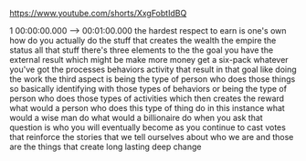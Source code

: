 https://www.youtube.com/shorts/XxgFobtIdBQ

1 00:00:00.000 --\> 00:01:00.000 the hardest respect to earn is one's
own how do you actually do the stuff that creates the wealth the empire
the status all that stuff there's three elements to the the goal you
have the external result which might be make more money get a six-pack
whatever you've got the processes behaviors activity that result in that
goal like doing the work the third aspect is being the type of person
who does those things so basically identifying with those types of
behaviors or being the type of person who does those types of activities
which then creates the reward what would a person who does this type of
thing do in this instance what would a wise man do what would a
billionaire do when you ask that question is who you will eventually
become as you continue to cast votes that reinforce the stories that we
tell ourselves about who we are and those are the things that create
long lasting deep change
